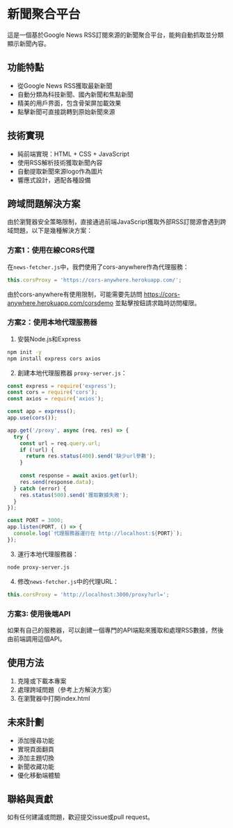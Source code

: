 # 新聞聚合平台

這是一個基於Google News RSS訂閱來源的新聞聚合平台，能夠自動抓取並分類顯示新聞內容。

## 功能特點

- 從Google News RSS獲取最新新聞
- 自動分類為科技新聞、國內新聞和焦點新聞
- 精美的用戶界面，包含骨架屏加載效果
- 點擊新聞可直接跳轉到原始新聞來源

## 技術實現

- 純前端實現：HTML + CSS + JavaScript
- 使用RSS解析技術獲取新聞內容
- 自動提取新聞來源logo作為圖片
- 響應式設計，適配各種設備

## 跨域問題解決方案

由於瀏覽器安全策略限制，直接通過前端JavaScript獲取外部RSS訂閱源會遇到跨域問題，以下是幾種解決方案：

### 方案1：使用在線CORS代理

在`news-fetcher.js`中，我們使用了cors-anywhere作為代理服務：

```js
this.corsProxy = 'https://cors-anywhere.herokuapp.com/';
```

由於cors-anywhere有使用限制，可能需要先訪問 https://cors-anywhere.herokuapp.com/corsdemo 並點擊按鈕請求臨時訪問權限。

### 方案2：使用本地代理服務器

1. 安裝Node.js和Express

```bash
npm init -y
npm install express cors axios
```

2. 創建本地代理服務器 `proxy-server.js`：

```js
const express = require('express');
const cors = require('cors');
const axios = require('axios');

const app = express();
app.use(cors());

app.get('/proxy', async (req, res) => {
  try {
    const url = req.query.url;
    if (!url) {
      return res.status(400).send('缺少url參數');
    }
    
    const response = await axios.get(url);
    res.send(response.data);
  } catch (error) {
    res.status(500).send('獲取數據失敗');
  }
});

const PORT = 3000;
app.listen(PORT, () => {
  console.log(`代理服務器運行在 http://localhost:${PORT}`);
});
```

3. 運行本地代理服務器：

```bash
node proxy-server.js
```

4. 修改`news-fetcher.js`中的代理URL：

```js
this.corsProxy = 'http://localhost:3000/proxy?url=';
```

### 方案3: 使用後端API

如果有自己的服務器，可以創建一個專門的API端點來獲取和處理RSS數據，然後由前端調用這個API。

## 使用方法

1. 克隆或下載本專案
2. 處理跨域問題（參考上方解決方案）
3. 在瀏覽器中打開index.html

## 未來計劃

- 添加搜尋功能
- 實現頁面翻頁
- 添加主題切換
- 新聞收藏功能
- 優化移動端體驗

## 聯絡與貢獻

如有任何建議或問題，歡迎提交issue或pull request。 